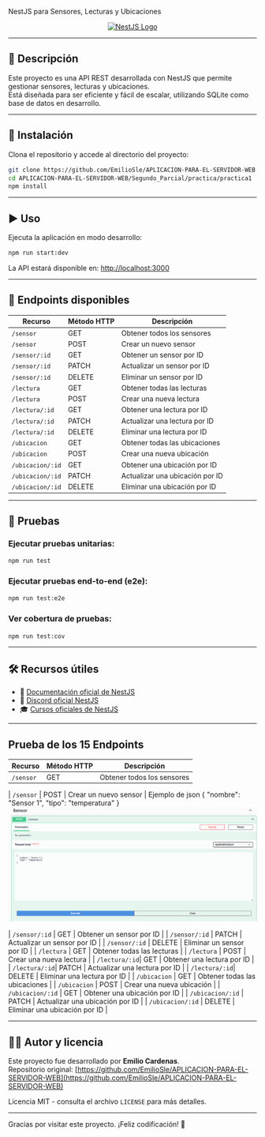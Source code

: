 NestJS para Sensores, Lecturas y Ubicaciones

<p align="center">  
  <a href="https://nestjs.com/" target="_blank">  
    <img src="https://nestjs.com/img/logo-small.svg" width="120" alt="NestJS Logo" />  
  </a>  
</p>

---

## 📌 Descripción

Este proyecto es una API REST desarrollada con NestJS que permite gestionar sensores, lecturas y ubicaciones.  
Está diseñada para ser eficiente y fácil de escalar, utilizando SQLite como base de datos en desarrollo.

---

## 🚀 Instalación

Clona el repositorio y accede al directorio del proyecto:

```bash
git clone https://github.com/EmilioSle/APLICACION-PARA-EL-SERVIDOR-WEB.git
cd APLICACION-PARA-EL-SERVIDOR-WEB/Segundo_Parcial/practica/practica1
npm install
```

---

## ▶️ Uso

Ejecuta la aplicación en modo desarrollo:

```bash
npm run start:dev
```

La API estará disponible en: [http://localhost:3000](http://localhost:3000)

---

## 📡 Endpoints disponibles

| Recurso       | Método HTTP | Descripción                      |
|---------------|-------------|----------------------------------|
| `/sensor`     | GET         | Obtener todos los sensores       |
| `/sensor`     | POST        | Crear un nuevo sensor            |
| `/sensor/:id` | GET         | Obtener un sensor por ID         |
| `/sensor/:id` | PATCH       | Actualizar un sensor por ID      |
| `/sensor/:id` | DELETE      | Eliminar un sensor por ID        |
| `/lectura`    | GET         | Obtener todas las lecturas       |
| `/lectura`    | POST        | Crear una nueva lectura          |
| `/lectura/:id`| GET         | Obtener una lectura por ID       |
| `/lectura/:id`| PATCH       | Actualizar una lectura por ID    |
| `/lectura/:id`| DELETE      | Eliminar una lectura por ID      |
| `/ubicacion`  | GET         | Obtener todas las ubicaciones    |
| `/ubicacion`  | POST        | Crear una nueva ubicación        |
| `/ubicacion/:id` | GET      | Obtener una ubicación por ID     |
| `/ubicacion/:id` | PATCH    | Actualizar una ubicación por ID  |
| `/ubicacion/:id` | DELETE   | Eliminar una ubicación por ID    |

---

## 🧪 Pruebas

### Ejecutar pruebas unitarias:
```bash
npm run test
```

### Ejecutar pruebas end-to-end (e2e):
```bash
npm run test:e2e
```

### Ver cobertura de pruebas:
```bash
npm run test:cov
```

---

## 🛠️ Recursos útiles

- 📘 [Documentación oficial de NestJS](https://docs.nestjs.com/)
- 💬 [Discord oficial NestJS](https://discord.gg/nestjs)
- 🎓 [Cursos oficiales de NestJS](https://courses.nestjs.com/)

---


## Prueba de los 15 Endpoints

| Recurso       | Método HTTP | Descripción                      |
|---------------|-------------|----------------------------------|
| `/sensor`     | GET         | Obtener todos los sensores       |





| `/sensor`     | POST        | Crear un nuevo sensor            |
Ejemplo de json
    {
    "nombre": "Sensor 1",
    "tipo": "temperatura"
    }
![Como se escribe el json](../practica1/pruebas_imagenes/sensor_post.png)





| `/sensor/:id` | GET         | Obtener un sensor por ID         |
| `/sensor/:id` | PATCH       | Actualizar un sensor por ID      |
| `/sensor/:id` | DELETE      | Eliminar un sensor por ID        |
| `/lectura`    | GET         | Obtener todas las lecturas       |
| `/lectura`    | POST        | Crear una nueva lectura          |
| `/lectura/:id`| GET         | Obtener una lectura por ID       |
| `/lectura/:id`| PATCH       | Actualizar una lectura por ID    |
| `/lectura/:id`| DELETE      | Eliminar una lectura por ID      |
| `/ubicacion`  | GET         | Obtener todas las ubicaciones    |
| `/ubicacion`  | POST        | Crear una nueva ubicación        |
| `/ubicacion/:id` | GET      | Obtener una ubicación por ID     |
| `/ubicacion/:id` | PATCH    | Actualizar una ubicación por ID  |
| `/ubicacion/:id` | DELETE   | Eliminar una ubicación por ID    |

---

## 👨‍💻 Autor y licencia

Este proyecto fue desarrollado por **Emilio Cardenas**.  
Repositorio original: [https://github.com/EmilioSle/APLICACION-PARA-EL-SERVIDOR-WEB](https://github.com/EmilioSle/APLICACION-PARA-EL-SERVIDOR-WEB)

Licencia MIT - consulta el archivo `LICENSE` para más detalles.

---

Gracias por visitar este proyecto. ¡Feliz codificación! 🚀

